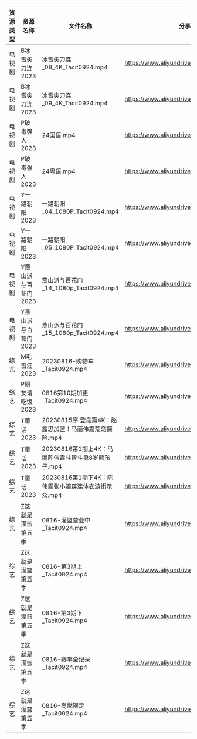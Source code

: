 | 资源类型 | 资源名称         | 文件名称                               | 分享链接                                      | 更新时间       |
| ---- | ------------ | ---------------------------------- | ----------------------------------------- | ---------- |
| 电视剧  | B冰雪尖刀连2023   | 冰雪尖刀连_08_4K_Tacit0924.mp4          | https://www.aliyundrive.com/s/qJv5ZZatxRN | 2023-08-17 |
| 电视剧  | B冰雪尖刀连2023   | 冰雪尖刀连_09_4K_Tacit0924.mp4          | https://www.aliyundrive.com/s/qJv5ZZatxRN | 2023-08-17 |
| 电视剧  | P破毒强人2023    | 24国语.mp4                           | https://www.aliyundrive.com/s/N9L3L9L9hNr | 2023-08-17 |
| 电视剧  | P破毒强人2023    | 24粤语.mp4                           | https://www.aliyundrive.com/s/N9L3L9L9hNr | 2023-08-17 |
| 电视剧  | Y一路朝阳2023    | 一路朝阳_04_1080P_Tacit0924.mp4        | https://www.aliyundrive.com/s/525jafigtyj | 2023-08-17 |
| 电视剧  | Y一路朝阳2023    | 一路朝阳_05_1080P_Tacit0924.mp4        | https://www.aliyundrive.com/s/525jafigtyj | 2023-08-17 |
| 电视剧  | Y燕山派与百花门2023 | 燕山派与百花门_14_1080p_Tacit0924.mp4     | https://www.aliyundrive.com/s/aBmMJZmQGsL | 2023-08-17 |
| 电视剧  | Y燕山派与百花门2023 | 燕山派与百花门_15_1080p_Tacit0924.mp4     | https://www.aliyundrive.com/s/aBmMJZmQGsL | 2023-08-17 |
| 综艺   | M毛雪汪2023     | 20230816-购物车_Tacit0924.mp4         | https://www.aliyundrive.com/s/asPqfgPRqAg | 2023-08-17 |
| 综艺   | P朋友请吃饭2023   | 0816第10期加更_Tacit0924.mp4           | https://www.aliyundrive.com/s/A2Z3HKrT65s | 2023-08-17 |
| 综艺   | T童话2023      | 20230815序·登岛篇4K：赵露思加盟！马丽伟霆荒岛探险.mp4 | https://www.aliyundrive.com/s/fFoZet5PGkd | 2023-08-17 |
| 综艺   | T童话2023      | 20230816第1期上4K：马丽陈伟霆斗智斗勇8岁熊孩子.mp4  | https://www.aliyundrive.com/s/fFoZet5PGkd | 2023-08-17 |
| 综艺   | T童话2023      | 20230816第1期下4K：陈伟霆张小婉穿连体衣游街示众.mp4  | https://www.aliyundrive.com/s/fFoZet5PGkd | 2023-08-17 |
| 综艺   | Z这就是灌篮第五季    | 0816-灌篮营业中_Tacit0924.mp4           | https://www.aliyundrive.com/s/SmSYm3xJ3ut | 2023-08-17 |
| 综艺   | Z这就是灌篮第五季    | 0816-第3期上_Tacit0924.mp4            | https://www.aliyundrive.com/s/SmSYm3xJ3ut | 2023-08-17 |
| 综艺   | Z这就是灌篮第五季    | 0816-第3期下_Tacit0924.mp4            | https://www.aliyundrive.com/s/SmSYm3xJ3ut | 2023-08-17 |
| 综艺   | Z这就是灌篮第五季    | 0816-赛事全纪录_Tacit0924.mp4           | https://www.aliyundrive.com/s/SmSYm3xJ3ut | 2023-08-17 |
| 综艺   | Z这就是灌篮第五季    | 0816-高燃限定_Tacit0924.mp4            | https://www.aliyundrive.com/s/SmSYm3xJ3ut | 2023-08-17 |
